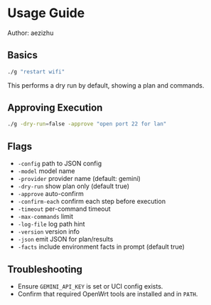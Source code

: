 Usage Guide
===========

Author: aezizhu

Basics
------

```bash
./g "restart wifi"
```

This performs a dry run by default, showing a plan and commands.

Approving Execution
-------------------

```bash
./g -dry-run=false -approve "open port 22 for lan"
```

Flags
-----

- `-config` path to JSON config
- `-model` model name
- `-provider` provider name (default: gemini)
- `-dry-run` show plan only (default true)
- `-approve` auto-confirm
- `-confirm-each` confirm each step before execution
- `-timeout` per-command timeout
- `-max-commands` limit
- `-log-file` log path hint
- `-version` version info
- `-json` emit JSON for plan/results
- `-facts` include environment facts in prompt (default true)

Troubleshooting
---------------

- Ensure `GEMINI_API_KEY` is set or UCI config exists.
- Confirm that required OpenWrt tools are installed and in `PATH`.


